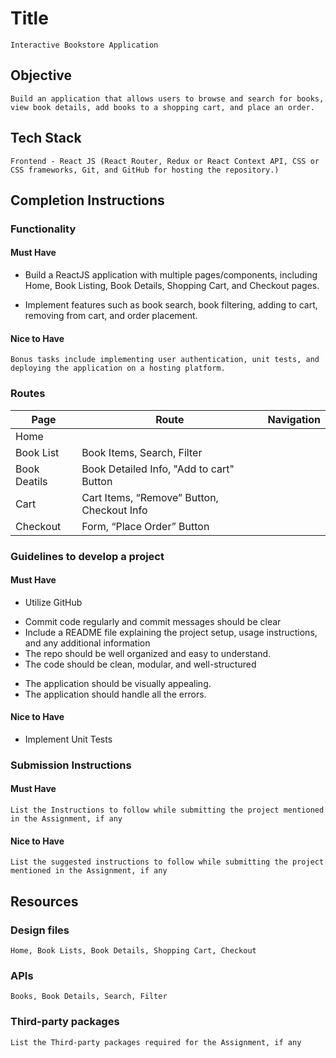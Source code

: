 # Title

    Interactive Bookstore Application

## Objective

    Build an application that allows users to browse and search for books, view book details, add books to a shopping cart, and place an order.

## Tech Stack

    Frontend - React JS (React Router, Redux or React Context API, CSS or CSS frameworks, Git, and GitHub for hosting the repository.)

## Completion Instructions

### Functionality

#### Must Have

*  Build a ReactJS application with multiple pages/components, including Home, Book Listing, Book Details, Shopping Cart, and Checkout pages.

*    Implement features such as book search, book filtering, adding to cart, removing from cart, and order placement.

#### Nice to Have

    Bonus tasks include implementing user authentication, unit tests, and deploying the application on a hosting platform.

### Routes

| Page                | Route                 | Navigation
| --------------------| ----------------------| ------
| Home                |                       | 
| Book List           | Book Items, Search, Filter               | 
| Book Deatils        | Book Detailed Info, "Add to cart" Button | 
| Cart                | Cart Items, “Remove” Button, Checkout Info                  | 
| Checkout            | Form, “Place Order” Button              |  

### Guidelines to develop a project

#### Must Have

*  Utilize GitHub
-  Commit code regularly and commit messages should be clear
-  Include a README file explaining the project setup, usage instructions, and any additional information
-  The repo should be well organized and easy to understand.
-  The code should be clean, modular, and well-structured
*  The application should be visually appealing.
*  The application should handle all the errors.

#### Nice to Have

* Implement Unit Tests

### Submission Instructions

#### Must Have

    List the Instructions to follow while submitting the project mentioned in the Assignment, if any

#### Nice to Have

    List the suggested instructions to follow while submitting the project mentioned in the Assignment, if any

## Resources

### Design files

    Home, Book Lists, Book Details, Shopping Cart, Checkout

### APIs

    Books, Book Details, Search, Filter

### Third-party packages

    List the Third-party packages required for the Assignment, if any

